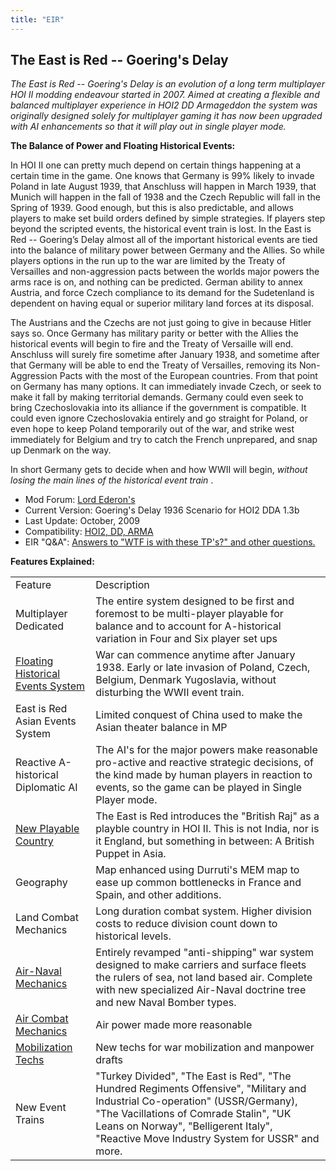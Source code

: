 ```yaml
---
title: "EIR"
---
```


##    **The East is Red -- Goering's Delay** 

*The East is Red -- Goering's Delay is an evolution of a long term
multiplayer HOI II modding endeavour started in 2007. Aimed at creating
a flexible and balanced multiplayer experience in HOI2 DD Armageddon the
system was originally designed solely for multiplayer gaming it has now
been upgraded with AI enhancements so that it will play out in single
player mode.*

**The Balance of Power and Floating Historical Events:**

In HOI II one can pretty much depend on certain things happening at a
certain time in the game. One knows that Germany is 99% likely to invade
Poland in late August 1939, that Anschluss will happen in March 1939,
that Munich will happen in the fall of 1938 and the Czech Republic will
fall in the Spring of 1939. Good enough, but this is also predictable,
and allows players to make set build orders defined by simple
strategies. If players step beyond the scripted events, the historical
event train is lost. In the East is Red -- Goering’s Delay almost all of
the important historical events are tied into the balance of military
power between Germany and the Allies. So while players options in the
run up to the war are limited by the Treaty of Versailles and
non-aggression pacts between the worlds major powers the arms race is
on, and nothing can be predicted. German ability to annex Austria, and
force Czech compliance to its demand for the Sudetenland is dependent on
having equal or superior military land forces at its disposal.

The Austrians and the Czechs are not just going to give in because
Hitler says so. Once Germany has military parity or better with the
Allies the historical events will begin to fire and the Treaty of
Versaille will end. Anschluss will surely fire sometime after January
1938, and sometime after that Germany will be able to end the Treaty of
Versailles, removing its Non-Aggression Pacts with the most of the
European countries. From that point on Germany has many options. It can
immediately invade Czech, or seek to make it fall by making territorial
demands. Germany could even seek to bring Czechoslovakia into its
alliance if the government is compatible. It could even ignore
Czechoslovakia entirely and go straight for Poland, or even hope to keep
Poland temporarily out of the war, and strike west immediately for
Belgium and try to catch the French unprepared, and snap up Denmark on
the way.

In short Germany gets to decide when and how WWII will begin, *without
losing the main lines of the historical event train* .

-   Mod Forum: [Lord
    Ederon's](http://forums.ederon.net/default.aspx?g=topics&f=55)
-   Current Version: Goering's Delay 1936 Scenario for HOI2 DDA 1.3b
-   Last Update: October, 2009
-   Compatibility: [HOI2, DD, ARMA](/Abbreviations#H "Abbreviations")
-   EIR "Q&A": [Answers to "WTF is with these TP's?" and other
    questions.](http://forums.ederon.net/default.aspx?g=posts&t=1707EIR:)

**Features Explained:**

|                                                                                           |                                                                                                                                                                                                                                                                    |
|-------------------------------------------------------------------------------------------|--------------------------------------------------------------------------------------------------------------------------------------------------------------------------------------------------------------------------------------------------------------------|
| Feature                                                                                   | Description                                                                                                                                                                                                                                                        |
| Multiplayer Dedicated                                                                     | The entire system designed to be first and foremost to be multi-player playable for balance and to account for A-historical variation in Four and Six player set ups                                                                                               |
| [Floating Historical Events System](http://forums.ederon.net/default.aspx?g=posts&t=1683) | War can commence anytime after January 1938. Early or late invasion of Poland, Czech, Belgium, Denmark Yugoslavia, without disturbing the WWII event train.                                                                                                        |
| East is Red Asian Events System                                                           | Limited conquest of China used to make the Asian theater balance in MP                                                                                                                                                                                             |
| Reactive A-historical Diplomatic AI                                                       | The AI's for the major powers make reasonable pro-active and reactive strategic decisions, of the kind made by human players in reaction to events, so the game can be played in Single Player mode.                                                               |
| [New Playable Country](http://forums.ederon.net/default.aspx?g=posts&t=1694)              | The East is Red introduces the "British Raj" as a playble country in HOI II. This is not India, nor is it England, but something in between: A British Puppet in Asia.                                                                                             |
| Geography                                                                                 | Map enhanced using Durruti's MEM map to ease up common bottlenecks in France and Spain, and other additions.                                                                                                                                                       |
| Land Combat Mechanics                                                                     | Long duration combat system. Higher division costs to reduce division count down to historical levels.                                                                                                                                                             |
| [Air-Naval Mechanics](http://img233.imageshack.us/img233/5972/tech4aa2.png)               | Entirely revamped "anti-shipping" war system designed to make carriers and surface fleets the rulers of sea, not land based air. Complete with new specialized Air-Naval doctrine tree and new Naval Bomber types.                                                 |
| [Air Combat Mechanics](http://forums.ederon.net/default.aspx?g=posts&t=1681)              | Air power made more reasonable                                                                                                                                                                                                                                     |
| [Mobilization Techs](http://forums.ederon.net/default.aspx?g=posts&t=1682)                | New techs for war mobilization and manpower drafts                                                                                                                                                                                                                 |
| New Event Trains                                                                          | "Turkey Divided", "The East is Red", "The Hundred Regiments Offensive", "Military and Industrial Co-operation" (USSR/Germany), "The Vacillations of Comrade Stalin", "UK Leans on Norway", "Belligerent Italy", "Reactive Move Industry System for USSR" and more. |
